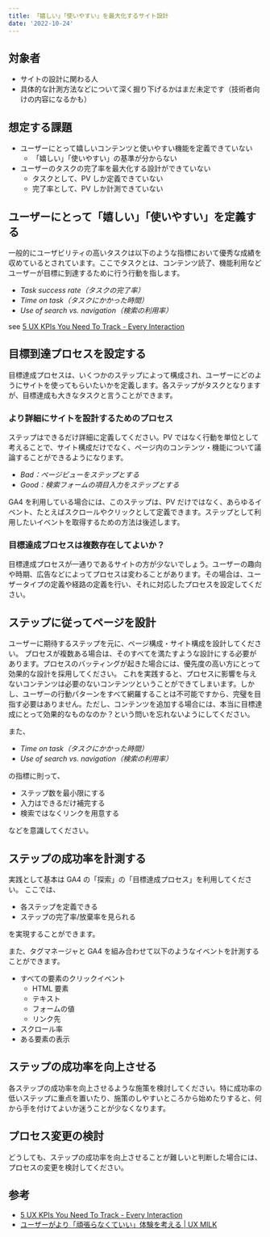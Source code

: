 ```yaml
---
title: 「嬉しい」「使いやすい」を最大化するサイト設計
date: '2022-10-24'
---
```


## 対象者

- サイトの設計に関わる人
- 具体的な計測方法などについて深く掘り下げるかはまだ未定です（技術者向けの内容になるかも）

## 想定する課題

- ユーザーにとって嬉しいコンテンツと使いやすい機能を定義できていない
  - 「嬉しい」「使いやすい」の基準が分からない
- ユーザーのタスクの完了率を最大化する設計ができていない
  - タスクとして、PV しか定義できていない
  - 完了率として、PV しか計測できていない

## ユーザーにとって「嬉しい」「使いやすい」を定義する

一般的にユーザビリティの高いタスクは以下のような指標において優秀な成績を収めているとされています。ここでタスクとは、コンテンツ読了、機能利用などユーザーが目標に到達するために行う行動を指します。

- _Task success rate（タスクの完了率）_
- _Time on task（タスクにかかった時間）_
- _Use of search vs. navigation（検索の利用率）_

see [5 UX KPIs You Need To Track - Every Interaction](https://www.everyinteraction.com/articles/5-ux-kpis-need-track/)

## 目標到達プロセスを設定する

目標達成プロセスは、いくつかのステップによって構成され、ユーザーにどのようにサイトを使ってもらいたいかを定義します。各ステップがタスクとなりますが、目標達成も大きなタスクと言うことができます。

### より詳細にサイトを設計するためのプロセス

ステップはできるだけ詳細に定義してください。PV ではなく行動を単位として考えることで、サイト構成だけでなく、ページ内のコンテンツ・機能について議論することができるようになります。

- _Bad：ページビューをステップとする_
- _Good：検索フォームの項目入力をステップとする_

GA4 を利用している場合には、このステップは、PV だけではなく、あらゆるイベント、たとえばスクロールやクリックとして定義できます。ステップとして利用したいイベントを取得するための方法は後述します。

### 目標達成プロセスは複数存在してよいか？

目標達成プロセスが一通りであるサイトの方が少ないでしょう。ユーザーの趣向や時期、広告などによってプロセスは変わることがあります。その場合は、ユーザータイプの定義や経路の定義を行い、それに対応したプロセスを設定してください。

## ステップに従ってページを設計

ユーザーに期待するステップを元に、ページ構成・サイト構成を設計してください。
プロセスが複数ある場合は、そのすべてを満たすような設計にする必要があります。プロセスのバッティングが起きた場合には、優先度の高い方にとって効果的な設計を採用してください。
これを実践すると、プロセスに影響を与えないコンテンツは必要のないコンテンツということができてしまいます。しかし、ユーザーの行動パターンをすべて網羅することは不可能ですから、完璧を目指す必要はありません。ただし、コンテンツを追加する場合には、本当に目標達成にとって効果的なものなのか？という問いを忘れないようにしてください。

また、

- _Time on task（タスクにかかった時間）_
- _Use of search vs. navigation（検索の利用率）_

の指標に則って、

- ステップ数を最小限にする
- 入力はできるだけ補完する
- 検索ではなくリンクを用意する

などを意識してください。

## ステップの成功率を計測する

実践として基本は GA4 の「探索」の「目標達成プロセス」を利用してください。
ここでは、

- 各ステップを定義できる
- ステップの完了率/放棄率を見られる

を実現することができます。

また、タグマネージャと GA4 を組み合わせて以下のようなイベントを計測することができます。

- すべての要素のクリックイベント
  - HTML 要素
  - テキスト
  - フォームの値
  - リンク先
- スクロール率
- ある要素の表示

## ステップの成功率を向上させる

各ステップの成功率を向上させるような施策を検討してください。特に成功率の低いステップに重点を置いたり、施策のしやすいところから始めたりすると、何から手を付けてよいか迷うことが少なくなります。

## プロセス変更の検討

どうしても、ステップの成功率を向上させることが難しいと判断した場合には、プロセスの変更を検討してください。

## 参考

- [5 UX KPIs You Need To Track - Every Interaction](https://www.everyinteraction.com/articles/5-ux-kpis-need-track/)
- [ユーザーがより「頑張らなくていい」体験を考える | UX MILK](https://uxmilk.jp/82642)

